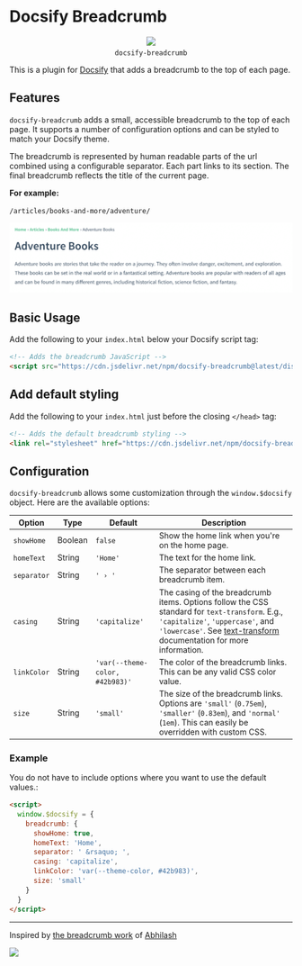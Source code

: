 # Docsify Breadcrumb

<p align="center">
  <img src="https://docsify.js.org/_media/icon.svg" />
  <br />
  <code>docsify-breadcrumb</code>
</p>

This is a plugin for [Docsify](https://docsify.js.org/#/) that adds a breadcrumb to the top of each page.

## Features

`docsify-breadcrumb` adds a small, accessible breadcrumb to the top of each page. It supports a number of configuration options and can be styled to match your Docsify theme.

The breadcrumb is represented by human readable parts of the url combined using a configurable separator. Each part links to its section. The final breadcrumb reflects the title of the current page.

**For example:**

`/articles/books-and-more/adventure/`

![Breadcrumb Example](https://raw.githubusercontent.com/FranCarstens/docsify-breadcrumb/main/assets/example.png)


## Basic Usage

Add the following to your `index.html` below your Docsify script tag:

```html
<!-- Adds the breadcrumb JavaScript -->
<script src="https://cdn.jsdelivr.net/npm/docsify-breadcrumb@latest/dist/index.min.js"></script>
```

## Add default styling

Add the following to your `index.html` just before the closing `</head>` tag:

```html
<!-- Adds the default breadcrumb styling -->
<link rel="stylesheet" href="https://cdn.jsdelivr.net/npm/docsify-breadcrumb@latest/dist/breadcrumb.min.css">
```

## Configuration

`docsify-breadcrumb` allows some customization through the `window.$docsify` object. Here are the available options:

| Option      | Type    | Default                         | Description                                                                                                                                                                                                                                                                 |
| ----------- | ------- | ------------------------------- | --------------------------------------------------------------------------------------------------------------------------------------------------------------------------------------------------------------------------------------------------------------------------- |
| `showHome`  | Boolean | `false`                         | Show the home link when you're on the home page.                                                                                                                                                                                                                            |
| `homeText`  | String  | `'Home'`                        | The text for the home link.                                                                                                                                                                                                                                                 |
| `separator` | String  | `' › '`                         | The separator between each breadcrumb item.                                                                                                                                                                                                                                 |
| `casing`    | String  | `'capitalize'`                  | The casing of the breadcrumb items. Options follow the CSS standard for `text-transform`. E.g., `'capitalize'`, `'uppercase'`, and `'lowercase'`. See [text-transform](https://developer.mozilla.org/en-US/docs/Web/CSS/text-transform) documentation for more information. |
| `linkColor` | String  | `'var(--theme-color, #42b983)'` | The color of the breadcrumb links. This can be any valid CSS color value.                                                                                                                                                                                                   |
| `size`      | String  | `'small'`                       | The size of the breadcrumb links. Options are `'small'` (`0.75em`), `'smaller'` (`0.83em`), and `'normal'` (`1em`). This can easily be overridden with custom CSS.                                                                                                          |

### Example

You do not have to include options where you want to use the default values.:

```html
<script>
  window.$docsify = {
    breadcrumb: {
      showHome: true,
      homeText: 'Home',
      separator: ' &rsaquo; ',
      casing: 'capitalize',
      linkColor: 'var(--theme-color, #42b983)',
      size: 'small'
    }
  }
</script>
```

---

Inspired by [the breadcrumb work](https://github.com/docsifyjs/docsify/issues/2016) of [Abhilash](https://github.com/abpanic)

[![](https://data.jsdelivr.com/v1/package/npm/docsify-breadcrumb/badge)](https://www.jsdelivr.com/package/npm/docsify-breadcrumb)
